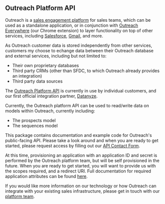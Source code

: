 Outreach Platform API
-----------------

Outreach is a [sales engagement platform](https://www.outreach.io) for sales teams, which can be used as a standalone application, or in conjunction with [Outreach Everywhere](https://outreach.io/everywhere/) (our Chrome extension) to layer functionality on top of other services, including [Salesforce](https://outreach.io/platform/salesforce/), [Gmail](https://outreach.io/platform/gmail/), and more.

As Outreach customer data is stored independently from other services, customers my choose to echange data between their Outreach database and external services, including but not limited to:
- Their own proprietary databases
- Third party CRMs (other than SFDC, to which Outreach already provides an integration)
- Third party data sources

The [Outreach Platform API](https://outreach.io/platform/) is currently in use by individual customers, and our first official integration partner, [Datanyze](https://outreach.io/platform/datanyze/).

Currently, the Outreach platform API can be used to read/write data on models within Outreach, currently including:
- The prospects model
- The sequences model

This package contains documentation and example code for Outreach's public-facing API. Please take a look around and when you are ready to get started, please request access by filling out our [API Contact Form](http://goo.gl/forms/RWk35DeZAK).

At this time, provisioning an application with an application ID and secret is performed by the Outreach platform team, but will be self provisioned in the future. When you are ready to get started, you will want to provide us with the scopes required, and a redirect URI.  Full documentation for required application attributes can be found [here](https://github.com/getoutreach/outreach-platform-sdk/blob/master/documentation/authorization/oauth.md).

If you would like more information on our technology or how Outreach can integrate with your existing sales infrastructure, please get in touch with our [platform team](mailto:platform@outreach.io).
